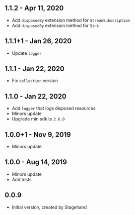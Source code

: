 ## 1.1.2 - Apr 11, 2020

- Add `disposedBy` extension method for `StreamSubscription`
- Add `disposedBy` extension method for `Sink`

## 1.1.1+1 - Jan 26, 2020

- Update `logger`

## 1.1.1 - Jan 22, 2020

- Fix `collection` version

## 1.1.0 - Jan 22, 2020

- Add `logger` that logs disposed resources
- Minors update
- Upgrade min sdk to `2.6.0`

## 1.0.0+1 - Nov 9, 2019

- Minors update

## 1.0.0 - Aug 14, 2019

- Minors update
- Add tests

## 0.0.9

- Initial version, created by Stagehand
